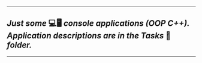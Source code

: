 ***
## _Just some_ 💻🖥️ _console applications (OOP C++). Application descriptions are in the Tasks_ 📁 _folder._
***
